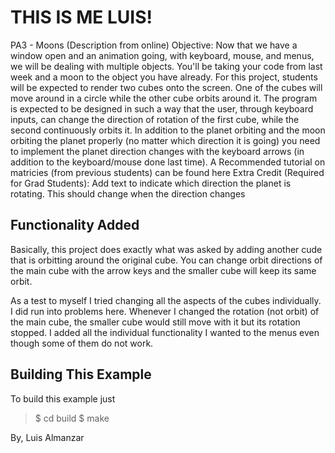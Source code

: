 THIS IS ME LUIS!
===============

PA3 - Moons (Description from online)
Objective: Now that we have a window open and an animation going, with keyboard, mouse, and menus, we will be dealing with multiple objects. You'll be taking your code from last week and a moon to the object you have already.
For this project, students will be expected to render two cubes onto the screen. One of the cubes will move around in a circle while the other cube orbits around it. The program is expected to be designed in such a way that the user, through keyboard inputs, can change the direction of rotation of the first cube, while the second continuously orbits it.
In addition to the planet orbiting and the moon orbiting the planet properly (no matter which direction it is going) you need to implement the planet direction changes with the keyboard arrows (in addition to the keyboard/mouse done last time).
A Recommended tutorial on matricies (from previous students) can be found here
Extra Credit (Required for Grad Students): Add text to indicate which direction the planet is rotating. This should change when the direction changes

Functionality Added
-------------------
Basically, this project does exactly what was asked by adding another cude that is orbitting around the original cube.  You can change orbit directions of the main cube with the arrow keys and the smaller cube will keep its same orbit.

As a test to myself I tried changing all the aspects of the cubes individually. I did run into problems here. Whenever I changed the rotation (not orbit) of the main cube, the smaller cube would still move with it but its rotation stopped.  I added all the individual functionality I wanted to the menus even though some of them do not work.

Building This Example
---------------------

To build this example just 

>$ cd build
>$ make


By, Luis Almanzar
